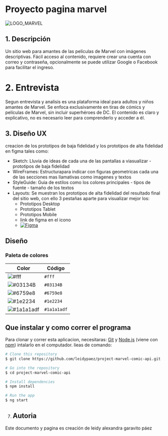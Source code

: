 # Proyecto pagina marvel
![LOGO_MARVEL]()

## 1. Descripción
Un sitio web para amantes de las películas de Marvel con imágenes descriptivas. Fácil acceso al contenido, requiere crear una cuenta con correo y contraseña, opcionalmente se puede utilizar Google o Facebook para facilitar el ingreso.


# 2. Entrevista
Segun entrevista y analisis es una plataforma ideal para adultos y niños amantes de Marvel. Se enfoca exclusivamente en tiras de cómics y películas de Marvel, sin incluir superhéroes de DC. El contenido es claro y explicativo, no es necesario leer para comprenderlo y acceder a él.



## 3. Diseño UX
creacion de los prototipos de baja fidelidad y los prototipos de alta fidelidad en figma tales como:
* Sketch: Lluvia de ideas de cada una de las pantallas a viasualizar - prototipos de baja fidelidad
* WireFrames: Estructurapara indicar con figuras geometricas cada una de las secciones mas llamativas como imagenes y textos
* StyleGuide: Guia de estilos como los colores principales - tipos de fuente - tamaño de los textos
* Layouts: Se muestran los prototipos de alta fidelidad del resultado final del sitio web, con ello 3 pestañas aparte para visualizar mejor los:
   * Prototipos Desktop
   * Prototipos Tablet
   * Prototipos Mobile
   * link de figma en el icono
   * [![Figma](https://img.shields.io/badge/Figma-F24E1E?style=for-the-badge&logo=figma&logoColor=white)](https://www.figma.com/file/3E3gp0WkhjpkAabLZT1Jf3/Project-marvel-api?type=design&node-id=0-1&t=JzUZLxCCX5aX33qh-0) 

## Diseño
### Paleta de colores
| Color | Código |
|-------|--------|
| ![#fff](https://via.placeholder.com/15/fff/000000?text=+) | `#fff` |
| ![#03134B](https://via.placeholder.com/15/dab257/000000?text=+) | `#03134B` |
| ![#6759e8](https://via.placeholder.com/15/6759e8/000000?text=+) | `#6759e8` |
| ![#1e2234](https://via.placeholder.com/15/1e2234/000000?text=+) | `#1e2234` |
| ![#1a1a1adf](https://via.placeholder.com/15/1a1a1adf/000000?text=+) | `#1a1a1adf` |

## Que instalar y como correr el programa
Para clonar y correr esta aplicacion, necesitaras: [Git](https://git-scm.com) y [Node.js](https://nodejs.org/en/download/) (viene con [npm](http://npmjs.com)) intalarlo en el computador. lieas de comando:

```bash
# Clone this repository
$ git clone https://github.com/leidypaez/project-marvel-comic-api.git

# Go into the repository
$ cd project-marvel-comic-api

# Install dependencies
$ npm install

# Run the app
$ ng start
```

7. ## Autoria
Este documento y pagina es creación de leidy alexandra garavito páez
